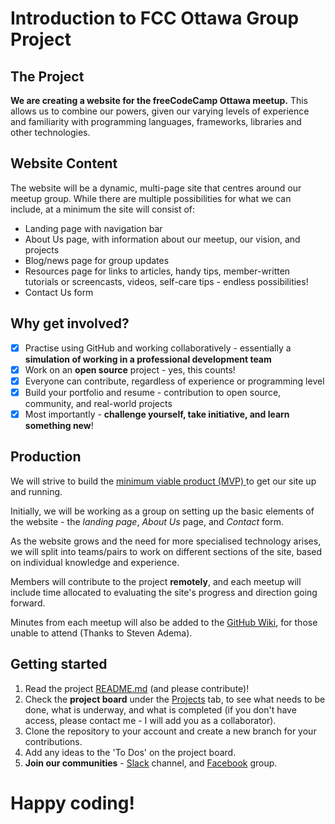 # Introduction to FCC Ottawa Group Project

## The Project
**We are creating a website for the freeCodeCamp Ottawa meetup.** This allows us to combine our powers, given our varying levels of experience and familiarity with programming languages, frameworks, libraries and other technologies. 

## Website Content
The website will be a dynamic, multi-page site that centres around our meetup group. While there are multiple possibilities for what we can include, at a minimum the site will consist of: 
* Landing page with navigation bar
* About Us page, with information about our meetup, our vision, and projects
* Blog/news page for group updates 
* Resources page for links to articles, handy tips, member-written tutorials or screencasts, videos, self-care tips - endless possibilities! 
* Contact Us form

## Why get involved? 
- [x] Practise using GitHub and working collaboratively - essentially a **simulation of working in a professional development team**
- [x] Work on an **open source** project - yes, this counts! 
- [x] Everyone can contribute, regardless of experience or programming level
- [x] Build your portfolio and resume - contribution to open source, community, and real-world projects
- [x] Most importantly - **challenge yourself, take initiative, and learn something new**! 

## Production 
We will strive to build the [minimum viable product (MVP) ](https://en.wikipedia.org/wiki/Minimum_viable_product)to get our site up and running.

Initially, we will be working as a group on setting up the basic elements of the website - the _landing page_, _About Us_ page, and _Contact_ form.

As the website grows and the need for more specialised technology arises, we will split into teams/pairs to work on different sections of the site, based on individual knowledge and experience. 

Members will contribute to the project **remotely**, and each meetup will include time allocated to evaluating the site's progress and direction going forward.

Minutes from each meetup will also be added to the [GitHub Wiki](https://github.com/laurenmayers/fccOttawa/wiki), for those unable to attend (Thanks to Steven Adema).

## Getting started 
1. Read the project [README.md](https://github.com/laurenmayers/fccOttawa/blob/fcc-readme-1/README.md) (and please contribute)!
2. Check the **project board** under the [Projects](https://github.com/laurenmayers/fccOttawa/projects) tab, to see what needs to be done, what is underway, and what is completed (if you don't have access, please contact me - I will add you as a collaborator).
3. Clone the repository to your account and create a new branch for your contributions. 
4. Add any ideas to the 'To Dos' on the project board. 
5. **Join our communities** - [Slack](https://fcc-ottawa.slack.com) channel, and [Facebook](https://www.facebook.com/groups/free.code.camp.ottawa/) group. 

# Happy coding!
